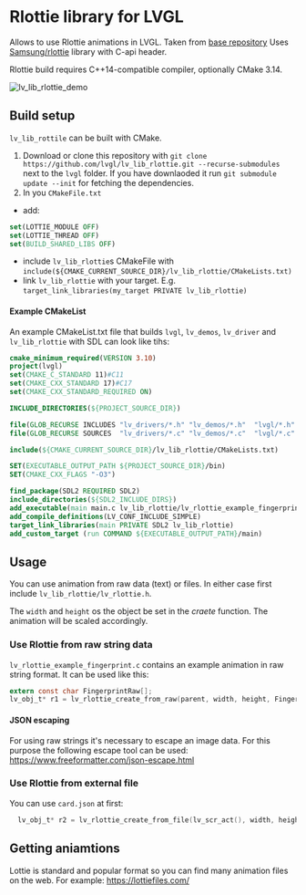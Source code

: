 # Rlottie library for LVGL
Allows to use Rlottie animations in LVGL. Taken from [base repository](https://github.com/ValentiWorkLearning/lv_rlottie)
Uses [Samsung/rlottie](https://github.com/Samsung/rlottie) library with C-api header.

Rlottie build requires C++14-compatible compiler, optionally CMake 3.14.

![lv_lib_rlottie_demo](https://github.com/lvgl/lv_lib_rlottie/raw/master/lv_rlottie.gif)

## Build setup
`lv_lib_rottile` can be built with CMake.

1. Download or clone this repository with `git clone https://github.com/lvgl/lv_lib_rlottie.git --recurse-submodules` next to the `lvgl` folder. If you have downlaoded it run `git submodule update --init` for fetching the dependencies.
2. In you `CMakeFile.txt`
  - add:
```cmake
set(LOTTIE_MODULE OFF)
set(LOTTIE_THREAD OFF)
set(BUILD_SHARED_LIBS OFF)
```
  - include `lv_lib_rlottie`s CMakeFile with `include(${CMAKE_CURRENT_SOURCE_DIR}/lv_lib_rlottie/CMakeLists.txt)`
  - link `lv_lib_rlottie` with your target. E.g. `target_link_libraries(my_target PRIVATE lv_lib_rlottie)`

#### Example CMakeList
An example CMakeList.txt file that builds `lvgl`, `lv_demos`, `lv_driver` and `lv_lib_rlottie` with SDL can look like tihs:
```cmake
cmake_minimum_required(VERSION 3.10)
project(lvgl)
set(CMAKE_C_STANDARD 11)#C11
set(CMAKE_CXX_STANDARD 17)#C17
set(CMAKE_CXX_STANDARD_REQUIRED ON)

INCLUDE_DIRECTORIES(${PROJECT_SOURCE_DIR})

file(GLOB_RECURSE INCLUDES "lv_drivers/*.h" "lv_demos/*.h"  "lvgl/*.h"  "./*.h" )
file(GLOB_RECURSE SOURCES  "lv_drivers/*.c" "lv_demos/*.c"  "lvgl/*.c" )

include(${CMAKE_CURRENT_SOURCE_DIR}/lv_lib_rlottie/CMakeLists.txt)

SET(EXECUTABLE_OUTPUT_PATH ${PROJECT_SOURCE_DIR}/bin) 
SET(CMAKE_CXX_FLAGS "-O3")

find_package(SDL2 REQUIRED SDL2)
include_directories(${SDL2_INCLUDE_DIRS})
add_executable(main main.c lv_lib_rlottie/lv_rlottie_example_fingerprint.c ${SOURCES} ${INCLUDES})
add_compile_definitions(LV_CONF_INCLUDE_SIMPLE)
target_link_libraries(main PRIVATE SDL2 lv_lib_rlottie)
add_custom_target (run COMMAND ${EXECUTABLE_OUTPUT_PATH}/main)
```

## Usage

You can use animation from raw data (text) or files. In either case first include `lv_lib_rlottie/lv_rlottie.h`.

The `width` and `height` os the object be set in the *craete* function. The animation will be scaled accordingly.
 
### Use Rlottie from raw string data

`lv_rlottie_example_fingerprint.c` contains an example animation in raw string format. It can be used like this:

```c
extern const char FingerprintRaw[];
lv_obj_t* r1 = lv_rlottie_create_from_raw(parent, width, height, FingerprintRaw);
```
#### JSON escaping

For using raw strings it's necessary to escape an image data. For this purpose the following escape tool can be used:
https://www.freeformatter.com/json-escape.html


### Use Rlottie from external file

You can use `card.json` at first:

```c
  lv_obj_t* r2 = lv_rlottie_create_from_file(lv_scr_act(), width, height, "../lv_lib_rlottie/card.json");
```


## Getting aniamtions

Lottie is standard and popular format so you can find many animation files on the web.
For example: https://lottiefiles.com/ 
